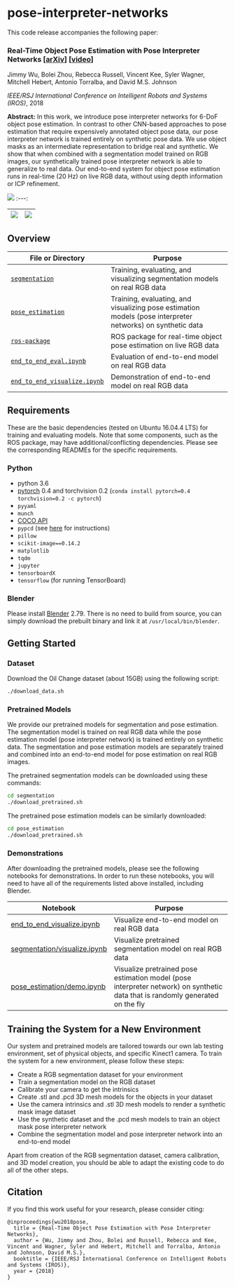 # pose-interpreter-networks

This code release accompanies the following paper:

### Real-Time Object Pose Estimation with Pose Interpreter Networks [[arXiv](https://arxiv.org/abs/1808.01099)] [[video](https://youtu.be/9QBw1NCOOR0)]

Jimmy Wu, Bolei Zhou, Rebecca Russell, Vincent Kee, Syler Wagner, Mitchell Hebert, Antonio Torralba, and David M.S. Johnson

*IEEE/RSJ International Conference on Intelligent Robots and Systems (IROS)*, 2018

**Abstract:** In this work, we introduce pose interpreter networks for 6-DoF object pose estimation. In contrast to other CNN-based approaches to pose estimation that require expensively annotated object pose data, our pose interpreter network is trained entirely on synthetic pose data. We use object masks as an intermediate representation to bridge real and synthetic. We show that when combined with a segmentation model trained on RGB images, our synthetically trained pose interpreter network is able to generalize to real data. Our end-to-end system for object pose estimation runs in real-time (20 Hz) on live RGB data, without using depth information or ICP refinement.

![](doc/arch.png)
:---:

![](doc/tabletop.gif) | ![](doc/engine.gif)
:---: | :---:

## Overview

File or Directory | Purpose
--- | ---
[`segmentation`](segmentation) | Training, evaluating, and visualizing segmentation models on real RGB data
[`pose_estimation`](pose_estimation) | Training, evaluating, and visualizing pose estimation models (pose interpreter networks) on synthetic data
[`ros-package`](ros-package) | ROS package for real-time object pose estimation on live RGB data
[`end_to_end_eval.ipynb`](end_to_end_eval.ipynb) | Evaluation of end-to-end model on real RGB data
[`end_to_end_visualize.ipynb`](end_to_end_visualize.ipynb) | Demonstration of end-to-end model on real RGB data

## Requirements

These are the basic dependencies (tested on Ubuntu 16.04.4 LTS) for training and evaluating models. Note that some components, such as the ROS package, may have additional/conflicting dependencies. Please see the corresponding READMEs for the specific requirements.

### Python
- python 3.6
- [pytorch](https://pytorch.org/) 0.4 and torchvision 0.2 (`conda install pytorch=0.4 torchvision=0.2 -c pytorch`)
- `pyyaml`
- `munch`
- [COCO API](https://github.com/cocodataset/cocoapi)
- `pypcd` (see [here](https://github.com/jimmyyhwu/pose-interpreter-networks/tree/master/pose_estimation#additional-requirements) for instructions)
- `pillow`
- `scikit-image==0.14.2`
- `matplotlib`
- `tqdm`
- `jupyter`
- `tensorboardX`
- `tensorflow` (for running TensorBoard)

### Blender

Please install [Blender](https://www.blender.org/) 2.79. There is no need to build from source, you can simply download the prebuilt binary and link it at `/usr/local/bin/blender`.

## Getting Started

### Dataset

Download the Oil Change dataset (about 15GB) using the following script:

```bash
./download_data.sh
```

### Pretrained Models

We provide our pretrained models for segmentation and pose estimation. The segmentation model is trained on real RGB data while the pose estimation model (pose interpreter network) is trained entirely on synthetic data. The segmentation and pose estimation models are separately trained and combined into an end-to-end model for pose estimation on real RGB images.

The pretrained segmentation models can be downloaded using these commands:

```bash
cd segmentation
./download_pretrained.sh
```

The pretrained pose estimation models can be similarly downloaded:

```bash
cd pose_estimation
./download_pretrained.sh
```

### Demonstrations

After downloading the pretrained models, please see the following notebooks for demonstrations. In order to run these notebooks, you will need to have all of the requirements listed above installed, including Blender.

Notebook | Purpose
--- | ---
[end_to_end_visualize.ipynb](end_to_end_visualize.ipynb) | Visualize end-to-end model on real RGB data
[segmentation/visualize.ipynb](segmentation/visualize.ipynb) | Visualize pretrained segmentation model on real RGB data
[pose_estimation/demo.ipynb](pose_estimation/demo.ipynb) | Visualize pretrained pose estimation model (pose interpreter network) on synthetic data that is randomly generated on the fly

## Training the System for a New Environment

Our system and pretrained models are tailored towards our own lab testing environment, set of physical objects, and specific Kinect1 camera. To train the system for a new environment, please follow these steps:

* Create a RGB segmentation dataset for your environment
* Train a segmentation model on the RGB dataset
* Calibrate your camera to get the intrinsics
* Create .stl and .pcd 3D mesh models for the objects in your dataset
* Use the camera intrinsics and .stl 3D mesh models to render a synthetic mask image dataset
* Use the synthetic dataset and the .pcd mesh models to train an object mask pose interpreter network
* Combine the segmentation model and pose interpreter network into an end-to-end model

Apart from creation of the RGB segmentation dataset, camera calibration, and 3D model creation, you should be able to adapt the existing code to do all of the other steps.

## Citation

If you find this work useful for your research, please consider citing:

```
@inproceedings{wu2018pose,
  title = {Real-Time Object Pose Estimation with Pose Interpreter Networks},
  author = {Wu, Jimmy and Zhou, Bolei and Russell, Rebecca and Kee, Vincent and Wagner, Syler and Hebert, Mitchell and Torralba, Antonio and Johnson, David M.S.},
  booktitle = {IEEE/RSJ International Conference on Intelligent Robots and Systems (IROS)},
  year = {2018}
}
```

